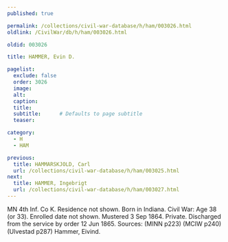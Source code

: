 ```yaml
---
published: true

permalink: /collections/civil-war-database/h/ham/003026.html
oldlink: /CivilWar/db/h/ham/003026.html

oldid: 003026

title: HAMMER, Evin D.

pagelist:
  exclude: false
  order: 3026
  image: 
  alt:
  caption:
  title:
  subtitle:      # Defaults to page subtitle
  teaser:

category: 
  - H 
  - HAM

previous:
  title: HAMMARSKJOLD, Carl
  url: /collections/civil-war-database/h/ham/003025.html  
next:
  title: HAMMER, Ingebrigt
  url: /collections/civil-war-database/h/ham/003027.html   
---
```

MN 4th Inf. Co K. Residence not shown. Born in Indiana. Civil War: Age 38 (or 33). Enrolled date not shown. Mustered 3 Sep 1864. Private. Discharged from the service by order 12 Jun 1865. Sources: (MINN p223) (MCIW p240) (Ulvestad p287) &#147;Hammer, Eivind&#148;.